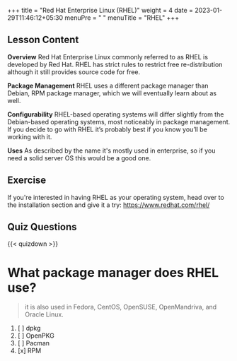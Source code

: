 +++
title = "Red Hat Enterprise Linux (RHEL)"
weight = 4
date = 2023-01-29T11:46:12+05:30
menuPre = "<i class='fl-redhat'></i> "
menuTitle = "RHEL"
+++

## Lesson Content

**Overview**
Red Hat Enterprise Linux commonly referred to as RHEL is developed by Red Hat. RHEL has strict rules to restrict free re-distribution although it still provides source code for free.

**Package Management**
RHEL uses a different package manager than Debian, RPM package manager, which we will eventually learn about as well.

**Configurability**
RHEL-based operating systems will differ slightly from the Debian-based operating systems, most noticeably in package management. If you decide to go with RHEL it’s probably best if you know you’ll be working with it.

**Uses**
As described by the name it's mostly used in enterprise, so if you need a solid server OS this would be a good one.

## Exercise

If you're interested in having RHEL as your operating system, head over to the installation section and give it a try: <a href='http://www.redhat.com/en/technologies/linux-platforms/enterprise-linux/'>https://www.redhat.com/rhel/</a>

## Quiz Questions

{{< quizdown >}}

# What package manager does RHEL use?

> it is also used in Fedora, CentOS, OpenSUSE, OpenMandriva, and Oracle Linux.

1. [ ] dpkg
1. [ ] OpenPKG
1. [ ] Pacman
1. [x] RPM